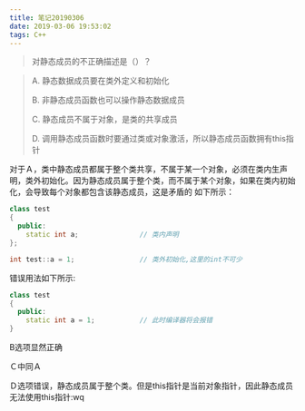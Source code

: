 ```yaml
---
title: 笔记20190306
date: 2019-03-06 19:53:02
tags: C++
---
```

> 对静态成员的不正确描述是（）？

> A. 静态数据成员要在类外定义和初始化
> 
> B. 非静态成员函数也可以操作静态数据成员
> 
> C. 静态成员不属于对象，是类的共享成员
> 
> D. 调用静态成员函数时要通过类或对象激活，所以静态成员函数拥有this指针

对于Ａ，类中静态成员都属于整个类共享，不属于某一个对象，必须在类内生声明，类外初始化。因为静态成员属于整个类，而不属于某个对象，如果在类内初始化，会导致每个对象都包含该静态成员，这是矛盾的
如下所示：
```C++
class test
{
  public:
    static int a;               // 类内声明
};

int test::a = 1;                // 类外初始化,这里的int不可少
```
错误用法如下所示:
```C++
class test
{
  public:
    static int a = 1;           // 此时编译器将会报错
}
```
B选项显然正确

Ｃ中同Ａ

Ｄ选项错误，静态成员属于整个类。但是this指针是当前对象指针，因此静态成员无法使用this指针:wq
